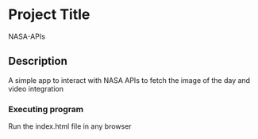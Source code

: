 # Project Title

NASA-APIs

## Description

A simple app to interact with NASA APIs to fetch the image of the day and video integration

### Executing program

Run the index.html file in any browser
